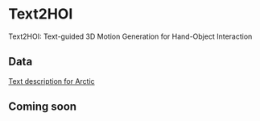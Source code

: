 # Text2HOI
Text2HOI: Text-guided 3D Motion Generation for Hand-Object Interaction

## Data
[Text description for Arctic](.)

## Coming soon
